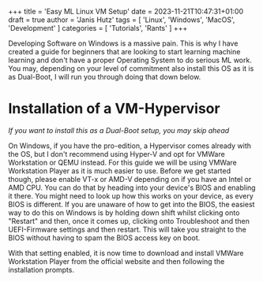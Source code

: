 +++
title = 'Easy ML Linux VM Setup'
date = 2023-11-21T10:47:31+01:00
draft = true
author = 'Janis Hutz'
tags = [ 'Linux', 'Windows', 'MacOS', 'Development' ]
categories = [ 'Tutorials', 'Rants' ]
+++

Developing Software on Windows is a massive pain. This is why I have created a guide for beginners that are looking to start learning machine learning and don't have a proper Operating System to do serious ML work. You may, depending on your level of commitment also install this OS as it is as Dual-Boot, I will run you through doing that down below. 

# Installation of a VM-Hypervisor
*If you want to install this as a Dual-Boot setup, you may skip ahead*

On Windows, if you have the pro-edition, a Hypervisor comes already with the OS, but I don't recommend using Hyper-V and opt for VMWare Workstation or QEMU instead. For this guide we will be using VMWare Workstation Player as it is much easier to use. Before we get started though, please enable VT-x or AMD-V depending on if you have an Intel or AMD CPU. You can do that by heading into your device's BIOS and enabling it there. You might need to look up how this works on your device, as every BIOS is different. If you are unaware of how to get into the BIOS, the easiest way to do this on Windows is by holding down shift whilst clicking onto "Restart" and then, once it comes up, clicking onto Troubleshoot and then UEFI-Firmware settings and then restart. This will take you straight to the BIOS without having to spam the BIOS access key on boot. 

With that setting enabled, it is now time to download and install VMWare Workstation Player from the official website and then following the installation prompts.
